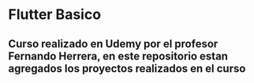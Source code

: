 # Flutter Basico
## Curso realizado en Udemy por el profesor Fernando Herrera, en este repositorio estan agregados los proyectos realizados en el curso
